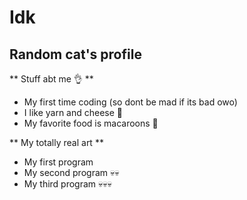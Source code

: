 # Idk
## Random cat's profile

**
Stuff abt me 👌
**
- My first time coding (so dont be mad if its bad owo)
- I like yarn and cheese 🧀
- My favorite food is macaroons 🍩

**
My totally real art
**
- My first program
- My second program 💀💀
- My third program 💀💀💀

